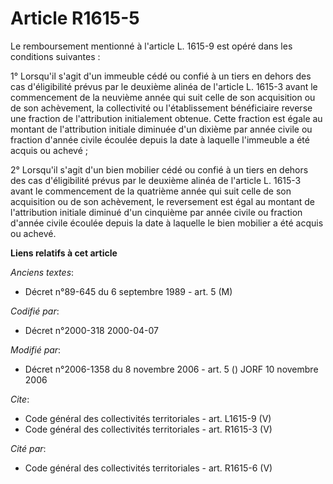 # Article R1615-5

Le remboursement mentionné à l'article L. 1615-9 est opéré dans les conditions suivantes : 

1° Lorsqu'il s'agit d'un immeuble cédé ou confié à un tiers en dehors des cas d'éligibilité prévus par le deuxième alinéa de
l'article L. 1615-3 avant le commencement de la neuvième année qui suit celle de son acquisition ou de son achèvement, la
collectivité ou l'établissement bénéficiaire reverse une fraction de l'attribution initialement obtenue. Cette fraction est
égale au montant de l'attribution initiale diminuée d'un dixième par année civile ou fraction d'année civile écoulée depuis
la date à laquelle l'immeuble a été acquis ou achevé ; 

2° Lorsqu'il s'agit d'un bien mobilier cédé ou confié à un tiers en dehors des cas d'éligibilité prévus par le deuxième
alinéa de l'article L. 1615-3 avant le commencement de la quatrième année qui suit celle de son acquisition ou de son
achèvement, le reversement est égal au montant de l'attribution initiale diminué d'un cinquième par année civile ou fraction
d'année civile écoulée depuis la date à laquelle le bien mobilier a été acquis ou achevé.

**Liens relatifs à cet article**

_Anciens textes_:

  - Décret n°89-645 du 6 septembre 1989 - art. 5 (M)

_Codifié par_:

  - Décret n°2000-318 2000-04-07

_Modifié par_:

  - Décret n°2006-1358 du 8 novembre 2006 - art. 5 () JORF 10 novembre 2006

_Cite_:

  - Code général des collectivités territoriales - art. L1615-9 (V)
  - Code général des collectivités territoriales - art. R1615-3 (V)

_Cité par_:

  - Code général des collectivités territoriales - art. R1615-6 (V)
